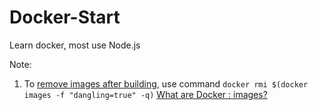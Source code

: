 # Docker-Start
Learn docker, most use Node.js

Note:
1. To [remove <none> images after building](https://forums.docker.com/t/how-to-remove-none-images-after-building/7050), use command `docker rmi $(docker images -f "dangling=true" -q)`
  [What are Docker <none>:<none> images?](http://www.projectatomic.io/blog/2015/07/what-are-docker-none-none-images/)
